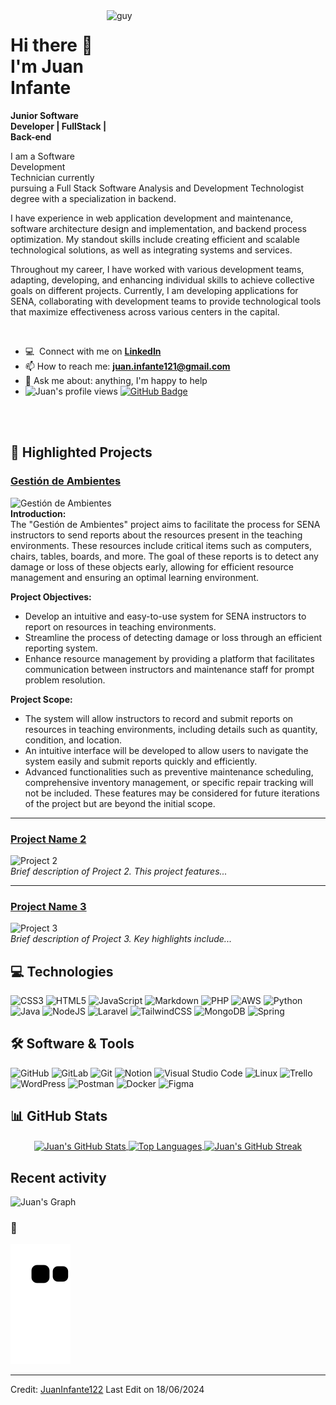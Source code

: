 <img align="right" height="270px" alt="guy" width="350" src="https://i.giphy.com/media/v1.Y2lkPTc5MGI3NjExdnFxN3M5aG5zdm5zbDhwcWl5bWMxMmdrbDdzeXp1YnlqaXRra3AwMyZlcD12MV9pbnRlcm5hbF9naWZfYnlfaWQmY3Q9Zw/bGgsc5mWoryfgKBx1u/giphy.gif" />

# Hi there 👋 I'm Juan Infante

**Junior Software Developer | FullStack | Back-end**

I am a Software Development Technician currently pursuing a Full Stack Software Analysis and Development Technologist degree with a specialization in backend.

I have experience in web application development and maintenance, software architecture design and implementation, and backend process optimization. My standout skills include creating efficient and scalable technological solutions, as well as integrating systems and services.

Throughout my career, I have worked with various development teams, adapting, developing, and enhancing individual skills to achieve collective goals on different projects. Currently, I am developing applications for SENA, collaborating with development teams to provide technological tools that maximize effectiveness across various centers in the capital.

<br />

- :computer: &nbsp;Connect with me on **[LinkedIn](https://www.linkedin.com/in/juaninfantequiroga/)**
- 📫 How to reach me: **juan.infante121@gmail.com**
- 💬 Ask me about: anything, I'm happy to help
- <img src="https://komarev.com/ghpvc/?username=JuanInfante122&label=Profile%20views&color=brightgreen&style=plastic" alt="Juan's profile views" />
	<a href="https://github.com/JuanInfante122?tab=followers"><img src="https://img.shields.io/github/followers/JuanInfante122?label=Followers&style=social" alt="GitHub Badge"></a>
<br><br>

## 🌟 Highlighted Projects

### [Gestión de Ambientes](https://github.com/JuanInfante122/gestionDeAmbientes.git) 
![Gestión de Ambientes](https://img.shields.io/badge/Gesti%C3%B3n%20de%20Ambientes-%2338B2AC.svg?style=for-the-badge&logo=github&logoColor=white)  
**Introduction:**  
The "Gestión de Ambientes" project aims to facilitate the process for SENA instructors to send reports about the resources present in the teaching environments. These resources include critical items such as computers, chairs, tables, boards, and more. The goal of these reports is to detect any damage or loss of these objects early, allowing for efficient resource management and ensuring an optimal learning environment.

**Project Objectives:**
- Develop an intuitive and easy-to-use system for SENA instructors to report on resources in teaching environments.
- Streamline the process of detecting damage or loss through an efficient reporting system.
- Enhance resource management by providing a platform that facilitates communication between instructors and maintenance staff for prompt problem resolution.

**Project Scope:**
- The system will allow instructors to record and submit reports on resources in teaching environments, including details such as quantity, condition, and location.
- An intuitive interface will be developed to allow users to navigate the system easily and submit reports quickly and efficiently.
- Advanced functionalities such as preventive maintenance scheduling, comprehensive inventory management, or specific repair tracking will not be included. These features may be considered for future iterations of the project but are beyond the initial scope.

---

### [Project Name 2](https://github.com/JuanInfante122/project2) 
![Project 2](https://img.shields.io/badge/Project%202-%2338B2AC.svg?style=for-the-badge&logo=github&logoColor=white)  
*Brief description of Project 2. This project features...*

---

### [Project Name 3](https://github.com/JuanInfante122/project3) 
![Project 3](https://img.shields.io/badge/Project%203-%239B59C6.svg?style=for-the-badge&logo=github&logoColor=white)  
*Brief description of Project 3. Key highlights include...*

<!-- Add more projects as needed -->

## 💻 Technologies

![CSS3](https://img.shields.io/badge/css3-%231572B6.svg?style=for-the-badge&logo=css3&logoColor=white)
![HTML5](https://img.shields.io/badge/html5-%23E34F26.svg?style=for-the-badge&logo=html5&logoColor=white)
![JavaScript](https://img.shields.io/badge/javascript-%23323330.svg?style=for-the-badge&logo=javascript&logoColor=%23F7DF1E)
![Markdown](https://img.shields.io/badge/markdown-%23000000.svg?style=for-the-badge&logo=markdown&logoColor=white)
![PHP](https://img.shields.io/badge/php-%23777BB4.svg?style=for-the-badge&logo=php&logoColor=white)
![AWS](https://img.shields.io/badge/AWS-%23FF9900.svg?style=for-the-badge&logo=amazon-aws&logoColor=white)
![Python](https://img.shields.io/badge/python-3670A0?style=for-the-badge&logo=python&logoColor=ffdd54)
![Java](https://img.shields.io/badge/java-%23ED8B00.svg?style=for-the-badge&logo=openjdk&logoColor=white)
![NodeJS](https://img.shields.io/badge/node.js-6DA55F?style=for-the-badge&logo=node.js&logoColor=white)
![Laravel](https://img.shields.io/badge/laravel-%23FF2D20.svg?style=for-the-badge&logo=laravel&logoColor=white)
![TailwindCSS](https://img.shields.io/badge/tailwindcss-%2338B2AC.svg?style=for-the-badge&logo=tailwind-css&logoColor=white)
![MongoDB](https://img.shields.io/badge/MongoDB-%234ea94b.svg?style=for-the-badge&logo=mongodb&logoColor=white)
![Spring](https://img.shields.io/badge/spring-%236DB33F.svg?style=for-the-badge&logo=spring&logoColor=white)

## 🛠️ Software & Tools

![GitHub](https://img.shields.io/badge/github-%23121011.svg?style=for-the-badge&logo=github&logoColor=white)
![GitLab](https://img.shields.io/badge/gitlab-%23181717.svg?style=for-the-badge&logo=gitlab&logoColor=white)
![Git](https://img.shields.io/badge/git-%23F05033.svg?style=for-the-badge&logo=git&logoColor=white)
![Notion](https://img.shields.io/badge/Notion-%23000000.svg?style=for-the-badge&logo=notion&logoColor=white)
![Visual Studio Code](https://img.shields.io/badge/Visual%20Studio%20Code-0078d7.svg?style=for-the-badge&logo=visual-studio-code&logoColor=white)
![Linux](https://img.shields.io/badge/Linux-FCC624?style=for-the-badge&logo=linux&logoColor=black)
![Trello](https://img.shields.io/badge/Trello-%23026AA7.svg?style=for-the-badge&logo=Trello&logoColor=white)
![WordPress](https://img.shields.io/badge/WordPress-%23117AC9.svg?style=for-the-badge&logo=WordPress&logoColor=white)
![Postman](https://img.shields.io/badge/Postman-FF6C37?style=for-the-badge&logo=postman&logoColor=white)
![Docker](https://img.shields.io/badge/docker-%230db7ed.svg?style=for-the-badge&logo=docker&logoColor=white)
![Figma](https://img.shields.io/badge/figma-%23F24E1E.svg?style=for-the-badge&logo=figma&logoColor=white)

## 📊 GitHub Stats

<div align="center">
  <a href="https://github.com/JuanInfante122">
    <img align="center" src="https://github-readme-stats.vercel.app/api?username=JuanInfante122&show_icons=true&theme=onedark&include_all_commits=true&count_private=true" alt="Juan's GitHub Stats" />
  </a>
  <a href="https://github.com/JuanInfante122">
    <img align="center" src="https://github-readme-stats.vercel.app/api/top-langs/?username=JuanInfante122&layout=compact&langs_count=8&theme=onedark" alt="Top Languages" />
  </a>
  <a href="https://github.com/JuanInfante122">
    <img align="center" src="https://github-readme-streak-stats.herokuapp.com/?user=JuanInfante122&theme=onedark" alt="Juan's GitHub Streak" />
  </a>
</div>

## Recent activity

![Juan's Graph](https://github-readme-activity-graph.vercel.app/graph?username=JuanInfante122&custom_title=Juan's%20GitHub%20Activity%20Graph&bg_color=0D1117&color=7F3FBF&line=7F3FBF&point=7F3FBF&area_color=FFFFFF&title_color=FFFFFF&area=true)

### 🐍

![snake gif](https://github.com/JuanInfante122/JuanInfante122/blob/output/github-contribution-grid-snake.svg)

---

Credit: [JuanInfante122](https://github.com/JuanInfante122) Last Edit on 18/06/2024



